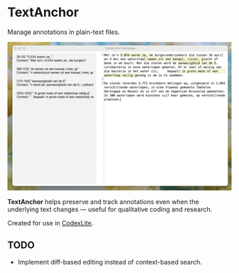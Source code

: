 # TextAnchor

Manage annotations in plain-text files.

![Demo screenshot](images/DemoApp.png)

**TextAnchor** helps preserve and track annotations even when the underlying text changes — useful for qualitative coding and research.

Created for use in [CodexLite](https://github.com/designmatters/CodexLite).

## TODO

- Implement diff-based editing instead of context-based search.